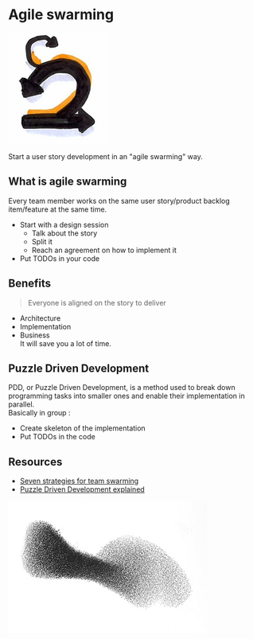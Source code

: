 # Agile swarming
![Agile swarming](images/swarming.png)  

Start a user story development in an "agile swarming" way.

## What is agile swarming
Every team member works on the same user story/product backlog item/feature at the same time.
* Start with a design session
    * Talk about the story
    * Split it
    * Reach an agreement on how to implement it
* Put TODOs in your code

## Benefits
> Everyone is aligned on the story to deliver
* Architecture
* Implementation
* Business  
It will save you a lot of time.

## Puzzle Driven Development
PDD, or Puzzle Driven Development, is a method used to break down programming tasks into smaller ones and enable their implementation in parallel.  
Basically in group :
* Create skeleton of the implementation
* Put TODOs in the code

## Resources
* [Seven strategies for team swarming](http://tobeagile.com/2012/12/11/seven-strategies-for-team-swarming/)
* [Puzzle Driven Development explained](http://www.yegor256.com/2009/03/04/pdd.html)

![Agile swarming](images/swarming1.jpg)  